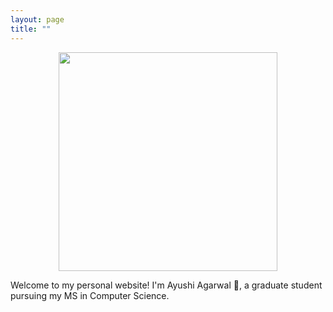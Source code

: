 ```yaml
---
layout: page
title: ""
---
```


<div style="text-align: center"><img src= "https://github.com/Anshumaan-Chauhan02/Anshumaan-Chauhan02.github.io/assets/114096540/9b7b0568-0299-4771-ae1a-e7b3d73279b1" width= 350 height=350></div>

Welcome to my personal website! I'm Ayushi Agarwal 👋, a graduate student pursuing my MS in Computer Science. 

